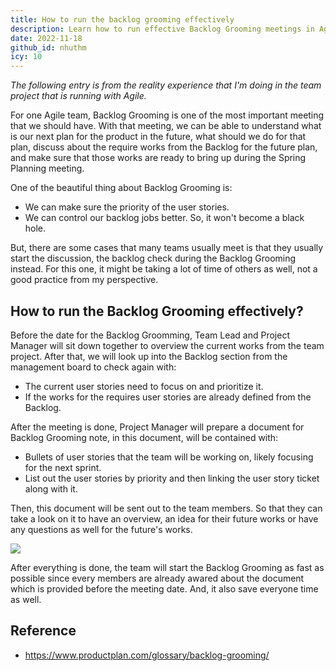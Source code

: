 ```yaml
---
title: How to run the backlog grooming effectively
description: Learn how to run effective Backlog Grooming meetings in Agile teams to prioritize user stories, manage backlog tasks, and prepare for sprint planning while saving time and improving focus.
date: 2022-11-18
github_id: nhuthm
icy: 10
---
```


_The following entry is from the reality experience that I'm doing in the team project that is running with Agile._

For one Agile team, Backlog Grooming is one of the most important meeting that we should have. With that meeting, we can be able to understand what is our next plan for the product in the future, what should we do for that plan, discuss about the require works from the Backlog for the future plan, and make sure that those works are ready to bring up during the Spring Planning meeting.

One of the beautiful thing about Backlog Grooming is:

- We can make sure the priority of the user stories.
- We can control our backlog jobs better. So, it won't become a black hole.

But, there are some cases that many teams usually meet is that they usually start the discussion, the backlog check during the Backlog Grooming instead. For this one, it might be taking a lot of time of others as well, not a good practice from my perspective.

## How to run the Backlog Grooming effectively?

Before the date for the Backlog Groomming, Team Lead and Project Manager will sit down together to overview the current works from the team project. After that, we will look up into the Backlog section from the management board to check again with:

- The current user stories need to focus on and prioritize it.
- If the works for the requires user stories are already defined from the Backlog.

After the meeting is done, Project Manager will prepare a document for Backlog Grooming note, in this document, will be contained with:

- Bullets of user stories that the team will be working on, likely focusing for the next sprint.
- List out the user stories by priority and then linking the user story ticket along with it.

Then, this document will be sent out to the team members. So that they can take a look on it to have an overview, an idea for their future works or have any questions as well for the future's works.

![](assets/how-to-run-the-backlog-grooming-effectively_backlog_grooming_note_example.webp)

After everything is done, the team will start the Backlog Grooming as fast as possible since every members are already awared about the document which is provided before the meeting date. And, it also save everyone time as well.

## Reference

- https://www.productplan.com/glossary/backlog-grooming/
